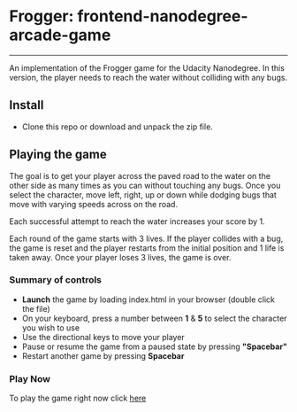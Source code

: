 # Frogger: frontend-nanodegree-arcade-game
-----------------------------------------

An implementation of the Frogger game for the Udacity Nanodegree. In this version, the player needs to reach the water without colliding with any bugs.

## Install
* Clone this repo or download and unpack the zip file.

## Playing the game
The goal is to get your player across the paved road to the water on the other side as many times as you can without touching any bugs.
Once you select the character, move left, right, up or down while dodging bugs that move with varying speeds across on the road.

Each successful attempt to reach the water increases your score by 1.

Each round of the game starts with 3 lives. If the player collides with a bug, the game is reset and the player restarts from the initial position and 1 life is taken away. Once your player loses 3 lives, the game is over.

### Summary of controls
* **Launch** the game by loading index.html in your browser (double click the file)
* On your keyboard, press a number between **1** & **5** to select the character you wish to use
* Use the directional keys to move your player
* Pause or resume the game from a paused state by pressing **"Spacebar"**
* Restart another game by pressing **Spacebar**

### Play Now
To play the game right now click [here](http://ele0.github.io/frontend-nanodegree-arcade-game/)
